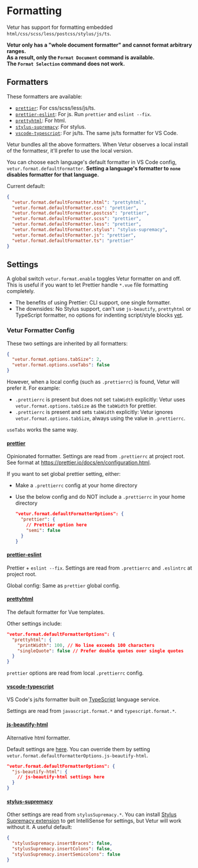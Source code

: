 # Formatting

Vetur has support for formatting embedded `html/css/scss/less/postcss/stylus/js/ts`.

**Vetur only has a "whole document formatter" and cannot format arbitrary ranges.**  
**As a result, only the `Format Document` command is available.**  
**The `Format Selection` command does not work.**

## Formatters

These formatters are available:

- [`prettier`](https://github.com/prettier/prettier): For css/scss/less/js/ts.
- [`prettier-eslint`](https://github.com/prettier/prettier-eslint): For js. Run `prettier` and `eslint --fix`.
- [`prettyhtml`](https://github.com/Prettyhtml/prettyhtml): For html.
- [`stylus-supremacy`](https://github.com/ThisIsManta/stylus-supremacy): For stylus.
- [`vscode-typescript`](https://github.com/Microsoft/TypeScript): For js/ts. The same js/ts formatter for VS Code.

Vetur bundles all the above formatters. When Vetur observes a local install of the formattesr, it'll prefer to use the local version.

You can choose each language's default formatter in VS Code config, `vetur.format.defaultFormatter`.
**Setting a language's formatter to `none` disables formatter for that language.**

Current default:

```json
{
  "vetur.format.defaultFormatter.html": "prettyhtml",
  "vetur.format.defaultFormatter.css": "prettier",
  "vetur.format.defaultFormatter.postcss": "prettier",
  "vetur.format.defaultFormatter.scss": "prettier",
  "vetur.format.defaultFormatter.less": "prettier",
  "vetur.format.defaultFormatter.stylus": "stylus-supremacy",
  "vetur.format.defaultFormatter.js": "prettier",
  "vetur.format.defaultFormatter.ts": "prettier"
}
```

## Settings

A global switch `vetur.format.enable` toggles Vetur formatter on and off. This is useful if you want to let Prettier handle `*.vue` file formatting completely.

- The benefits of using Prettier: CLI support, one single formatter.
- The downsides: No Stylus support, can't use `js-beautify`, `prettyhtml` or TypeScript formatter, no options for indenting script/style blocks [yet](https://github.com/prettier/prettier/issues/3888).

### Vetur Formatter Config

These two settings are inherited by all formatters:

```json
{
  "vetur.format.options.tabSize": 2,
  "vetur.format.options.useTabs": false
}
```

However, when a local config (such as `.prettierrc`) is found, Vetur will prefer it. For example:

- `.prettierrc` is present but does not set `tabWidth` explicitly: Vetur uses `vetur.format.options.tabSize` as the `tabWidth` for prettier.
- `.prettierrc` is present and sets `tabWidth` explicitly: Vetur ignores `vetur.format.options.tabSize`, always using the value in `.prettierrc`.

`useTabs` works the same way.

#### [prettier](https://prettier.io/)

Opinionated formatter. Settings are read from `.prettierrc` at project root. See format at https://prettier.io/docs/en/configuration.html.

If you want to set global prettier setting, either:

- Make a `.prettierrc` config at your home directory 
- Use the below config and do NOT include a `.prettierrc` in your home directory

  ```json
  "vetur.format.defaultFormatterOptions": {
    "prettier": {
      // Prettier option here
      "semi": false
    }
  }
  ```

#### [prettier-eslint](https://github.com/prettier/prettier-eslint)

Prettier + `eslint --fix`. Settings are read from `.prettierrc` and `.eslintrc` at project root.

Global config: Same as `prettier` global config.

#### [prettyhtml](https://github.com/Prettyhtml/prettyhtml)

The default formatter for Vue templates.

Other settings include:

```json
"vetur.format.defaultFormatterOptions": {
  "prettyhtml": {
    "printWidth": 100, // No line exceeds 100 characters
    "singleQuote": false // Prefer double quotes over single quotes
  }
}
```

`prettier` options are read from local `.prettierrc` config.

#### [vscode-typescript](https://github.com/microsoft/typescript)

VS Code's js/ts formatter built on [TypeScript](https://github.com/microsoft/typescript) language service.

Settings are read from `javascript.format.*` and `typescript.format.*`.

#### [js-beautify-html](https://github.com/beautify-web/js-beautify)

Alternative html formatter.

Default settings are [here](https://github.com/vuejs/vetur/blob/master/server/src/modes/template/services/htmlFormat.ts). You can override them by setting `vetur.format.defaultFormatterOptions.js-beautify-html`.

```json
"vetur.format.defaultFormatterOptions": {
  "js-beautify-html": {
    // js-beautify-html settings here
  }
}
```

#### [stylus-supremacy](https://thisismanta.github.io/stylus-supremacy/)

Other settings are read from `stylusSupremacy.*`. You can install [Stylus Supremacy extension](https://marketplace.visualstudio.com/items?itemName=thisismanta.stylus-supremacy) to get IntelliSense for settings, but Vetur will work without it. A useful default:

```json
{
  "stylusSupremacy.insertBraces": false,
  "stylusSupremacy.insertColons": false,
  "stylusSupremacy.insertSemicolons": false
}
```
